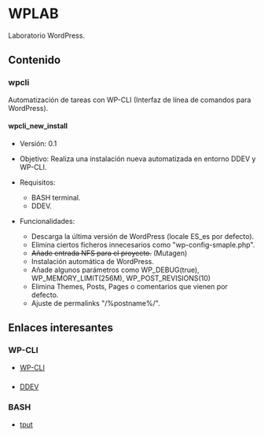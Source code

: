 # WPLAB
Laboratorio WordPress.

## Contenido

### wpcli
Automatización de tareas con WP-CLI (Interfaz de línea de comandos para WordPress).

#### wpcli_new_install
- Versión: 0.1
- Objetivo: Realiza una instalación nueva automatizada en entorno DDEV y WP-CLI.
- Requisitos:
  - BASH terminal.
  - DDEV.

- Funcionalidades:
  - Descarga la última versión de WordPress (locale ES_es por defecto).
  - Elimina ciertos ficheros innecesarios como "wp-config-smaple.php".
  - ~~Añade entrada NFS para el proyecto.~~ (Mutagen)
  - Instalación automática de WordPress.
  - Añade algunos parámetros como WP_DEBUG(true), WP_MEMORY_LIMIT(256M), WP_POST_REVISIONS(10)
  - Elimina Themes, Posts, Pages o comentarios que vienen por defecto.
  - Ajuste de permalinks "/%postname%/".
## Enlaces interesantes

### WP-CLI

- [WP-CLI](https://wp-cli.org/es/)


###
 - [DDEV](https://ddev.com/)

### BASH
 - [tput](https://linuxcommand.org/lc3_adv_tput.php)